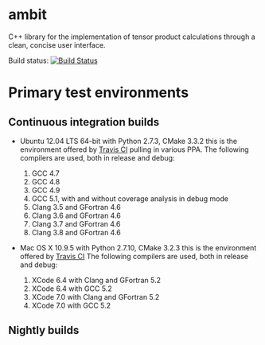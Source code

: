 # ambit
C++ library for the implementation of tensor product calculations through a clean, concise user interface.

Build status: [![Build Status](https://travis-ci.org/jturney/ambit.svg?branch=master)](https://travis-ci.org/jturney/ambit)

Primary test environments
=========================

Continuous integration builds
-----------------------------

- Ubuntu 12.04 LTS 64-bit with Python 2.7.3, CMake 3.3.2
  this is the environment offered by [Travis CI](https://travis-ci.org) pulling
  in various PPA. The following compilers are used, both in release and debug:

  1. GCC 4.7
  2. GCC 4.8
  3. GCC 4.9
  4. GCC 5.1, with and without coverage analysis in debug mode
  5. Clang 3.5 and GFortran 4.6
  6. Clang 3.6 and GFortran 4.6
  7. Clang 3.7 and GFortran 4.6
  8. Clang 3.8 and GFortran 4.6

- Mac OS X 10.9.5 with Python 2.7.10, CMake 3.2.3
  this is the environment offered by [Travis CI](https://travis-ci.org)
  The following compilers are used, both in release and debug:

  1. XCode 6.4 with Clang and GFortran 5.2
  2. XCode 6.4 with GCC 5.2
  3. XCode 7.0 with Clang and GFortran 5.2
  4. XCode 7.0 with GCC 5.2

Nightly builds
--------------

